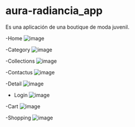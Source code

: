 # aura-radiancia_app
Es una aplicación de una boutique de moda juvenil.

-Home
![image](https://github.com/crizcode/aura-radiancia_app/assets/88556496/7f0e23bc-cadf-4127-a7e4-fc280191dc11)

-Category
![image](https://github.com/crizcode/aura-radiancia_app/assets/88556496/c7463784-201b-48ab-952a-18870ec659ec)

-Collections
![image](https://github.com/crizcode/aura-radiancia_app/assets/88556496/94c41a74-0c8b-4ae1-a772-58fafc09d6ec)

-Contactus
![image](https://github.com/crizcode/aura-radiancia_app/assets/88556496/711b3a71-7a1a-4006-b7dd-3f8c734bcbbe)

-Detail
![image](https://github.com/crizcode/aura-radiancia_app/assets/88556496/df87d35c-4d92-4b4c-ada7-a498c8a1b2c6)

- Login
![image](https://github.com/crizcode/aura-radiancia_app/assets/88556496/ba17f63f-c8b3-4eb0-8b88-2fe64317e0cc)

-Cart
![image](https://github.com/crizcode/aura-radiancia_app/assets/88556496/83e2e0ac-3497-4063-8bdf-eb933168fbd9)

-Shopping
![image](https://github.com/crizcode/aura-radiancia_app/assets/88556496/50fca3bf-0e2f-4450-86ff-e60fe3fded63)


